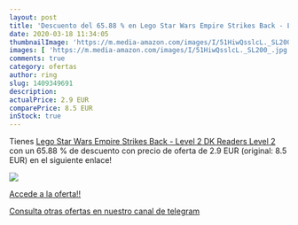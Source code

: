 ```yaml
---
layout: post
title: 'Descuento del 65.88 % en Lego Star Wars Empire Strikes Back - Lev'
date: 2020-03-18 11:34:05
thumbnailImage: 'https://m.media-amazon.com/images/I/51HiwQsslcL._SL200_.jpg'
images: [ 'https://m.media-amazon.com/images/I/51HiwQsslcL._SL200_.jpg' ]
comments: true
category: ofertas
author: ring
slug: 1409349691
description:
actualPrice: 2.9 EUR
comparePrice: 8.5 EUR
inStock: true
---
```


Tienes [Lego Star Wars Empire Strikes Back - Level 2  DK Readers Level 2 ](https://www.amazon.es/dp/1409349691/?tag=redken-21) con un 65.88 % de descuento con precio de oferta de 2.9 EUR (original: 8.5 EUR) en el siguiente enlace!

[![](https://m.media-amazon.com/images/I/51HiwQsslcL._SL200_.jpg)](https://www.amazon.es/dp/1409349691/?tag=redken-21)

[Accede a la oferta!!](https://www.amazon.es/dp/1409349691/?tag=redken-21)

[Consulta otras ofertas en nuestro canal de telegram](https://t.me/s/ofertas25)
